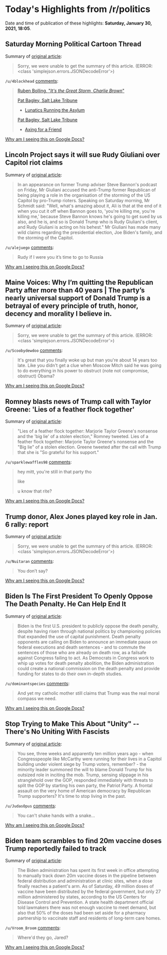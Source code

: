 # Today's Highlights from /r/politics

Date and time of publication of these highlights: **Saturday, January 30, 2021, 18:05**.

## Saturday Morning Political Cartoon Thread

Summary of [original article](https://www.reddit.com/r/politics/comments/l8p5bo/saturday_morning_political_cartoon_thread/):

> Sorry, we were unable to get the summary of this article. (ERROR: <class 'simplejson.errors.JSONDecodeError'>)

`/u/4blockhead` [comments](https://www.reddit.com/r/politics/comments/l8p5bo/saturday_morning_political_cartoon_thread/):

> [Ruben Bolling, "*It's the Great Storm, Charlie Brown*"](https://i.imgur.com/FbrzAx1.png)
> 
> [Pat Bagley, Salt Lake Tribune](https://www.sltrib.com/opinion/bagley/2021/01/27/bagley-cartoon-lunatics/)
> 
> * [Lunatics Running the Asylum](https://i.imgur.com/szDSNZY.png)
> 
> [Pat Bagley, Salt Lake Tribune](https://www.sltrib.com/opinion/bagley/2021/01/26/bagley-cartoon-axing/)
> 
> * [Axing for a Friend](https://i.imgur.com/3raJtjD.png)

[Why am I seeing this on Google Docs?](https://docs.google.com/document/d/1Dc6We63vOXIZsc0op-Bt4abqkYjXzOigalQqFxmvvbM/edit?usp=sharing)

## Lincoln Project says it will sue Rudy Giuliani over Capitol riot claims

Summary of [original article](https://www.independent.co.uk/news/world/americas/us-politics/lincoln-project-rudy-giuliani-sue-capitol-riots-b1795215.html?utm_term=Autofeed&utm_medium=Social&utm_content=Echobox&utm_source=Twitter#Echobox=1612036256):

> In an appearance on former Trump adviser Steve Bannon's podcast on Friday, Mr Giuliani accused the anti-Trump former Republican of being playing a role in the organisation of the storming of the US Capitol by pro-Trump rioters. Speaking on Saturday morning, Mr Schmidt said: "Well, what's amazing about it, Ali is that at the end of it when you cut it off when Bannon goes to, 'you're killing me, you're killing me,' because Steve Bannon knows he's going to get sued by us also, and he is, and so is Donald Trump who is Rudy Giuliani's client, and Rudy Giuliani is acting on his behest." Mr Giuliani has made many wild claims regarding the presidential election, Joe Biden's family, and the storming of the Capitol.

`/u/alejuego` [comments](https://www.reddit.com/r/politics/comments/l8u3sl/lincoln_project_says_it_will_sue_rudy_giuliani/):

> Rudy if I were you it’s time to go to Russia

[Why am I seeing this on Google Docs?](https://docs.google.com/document/d/1Dc6We63vOXIZsc0op-Bt4abqkYjXzOigalQqFxmvvbM/edit?usp=sharing)

## Maine Voices: Why I’m quitting the Republican Party after more than 40 years | The party’s nearly universal support of Donald Trump is a betrayal of every principle of truth, honor, decency and morality I believe in.

Summary of [original article](https://www.pressherald.com/2021/01/30/maine-voices-why-im-quitting-the-republican-party-after-more-than-40-years/):

> Sorry, we were unable to get the summary of this article. (ERROR: <class 'simplejson.errors.JSONDecodeError'>)

`/u/Scoobydewdoo` [comments](https://www.reddit.com/r/politics/comments/l8v6ar/maine_voices_why_im_quitting_the_republican_party/):

> It's great that you finally woke up but man you're about 14 years too late. Like you didn't get a clue when Moscow Mitch said he was going to do everything in his power to obstruct (note not compromise, obstruct) Obama?

[Why am I seeing this on Google Docs?](https://docs.google.com/document/d/1Dc6We63vOXIZsc0op-Bt4abqkYjXzOigalQqFxmvvbM/edit?usp=sharing)

## Romney blasts news of Trump call with Taylor Greene: 'Lies of a feather flock together'

Summary of [original article](https://thehill.com/homenews/news/536618-romney-blasts-news-of-trump-call-with-taylor-greene-lies-of-a-feather-flock):

> "Lies of a feather flock together: Marjorie Taylor Greene's nonsense and the 'big lie' of a stolen election," Romney tweeted. Lies of a feather flock together: Marjorie Taylor Greene's nonsense and the "Big lie" of a stolen election. Greene tweeted after the call with Trump that she is "So grateful for his support."

`/u/sparklewaffles98` [comments](https://www.reddit.com/r/politics/comments/l8rzhb/romney_blasts_news_of_trump_call_with_taylor/):

> hey mitt, you're still in that party tho
> 
> like
> 
> u know that rite?

[Why am I seeing this on Google Docs?](https://docs.google.com/document/d/1Dc6We63vOXIZsc0op-Bt4abqkYjXzOigalQqFxmvvbM/edit?usp=sharing)

## Trump donor, Alex Jones played key role in Jan. 6 rally: report

Summary of [original article](https://thehill.com/homenews/news/536615-trump-donor-alex-jones-played-key-role-in-jan-6-rally-report):

> Sorry, we were unable to get the summary of this article. (ERROR: <class 'simplejson.errors.JSONDecodeError'>)

`/u/Nuitaran` [comments](https://www.reddit.com/r/politics/comments/l8rh84/trump_donor_alex_jones_played_key_role_in_jan_6/):

> You don’t say?

[Why am I seeing this on Google Docs?](https://docs.google.com/document/d/1Dc6We63vOXIZsc0op-Bt4abqkYjXzOigalQqFxmvvbM/edit?usp=sharing)

## Biden Is The First President To Openly Oppose The Death Penalty. He Can Help End It

Summary of [original article](https://www.huffpost.com/entry/joe-biden-oppose-death-penalty-how-he-can-end-it_n_6014a4c0c5b6bde2f5bf83e0):

> Biden is the first U.S. president to publicly oppose the death penalty, despite having risen through national politics by championing policies that expanded the use of capital punishment. Death penalty opponents are calling on Biden to announce an immediate pause on federal executions and death sentences - and to commute the sentences of those who are already on death row, as a failsafe against Congress failing to act. As Democrats in Congress work to whip up votes for death penalty abolition, the Biden administration could create a national commission on the death penalty and provide funding for states to do their own in-depth studies.

`/u/dominantspecies` [comments](https://www.reddit.com/r/politics/comments/l8vtvu/biden_is_the_first_president_to_openly_oppose_the/):

> And yet my catholic mother still claims that Trump was the real moral compass we need.

[Why am I seeing this on Google Docs?](https://docs.google.com/document/d/1Dc6We63vOXIZsc0op-Bt4abqkYjXzOigalQqFxmvvbM/edit?usp=sharing)

## Stop Trying to Make This About "Unity" -- There's No Uniting With Fascists

Summary of [original article](https://truthout.org/articles/stop-trying-to-make-this-about-unity-theres-no-uniting-with-fascists/):

> You see, three weeks and apparently ten million years ago - when Congresspeople like McCarthy were running for their lives in a Capitol building under violent siege by Trump voters, remember? - the minority leader summoned the will to blame Donald Trump for his outsized role in inciting the mob. Trump, sensing slippage in his stranglehold over the GOP, responded immediately with threats to split the GOP by starting his own party, the Patriot Party. A frontal assault on the very home of American democracy by Republican Trump supporters? It's time to stop living in the past.

`/u/JudasOpus` [comments](https://www.reddit.com/r/politics/comments/l8pqzx/stop_trying_to_make_this_about_unity_theres_no/):

> You can't shake hands with a snake...

[Why am I seeing this on Google Docs?](https://docs.google.com/document/d/1Dc6We63vOXIZsc0op-Bt4abqkYjXzOigalQqFxmvvbM/edit?usp=sharing)

## Biden team scrambles to find 20m vaccine doses Trump reportedly failed to track

Summary of [original article](https://www.theguardian.com/us-news/2021/jan/30/us-covid-vaccine-doses-biden-trump):

> The Biden administration has spent its first week in office attempting to manually track down 20m vaccine doses in the pipeline between federal distribution and administration at clinic sites, when a dose finally reaches a patient's arm. As of Saturday, 49 million doses of vaccine have been distributed by the federal government, but only 27 million administered by states, according to the US Centers for Disease Control and Prevention. A state health department official told lawmakers there was not enough vaccine to meet demand, but also that 50% of the doses had been set aside for a pharmacy partnership to vaccinate staff and residents of long-term care homes.

`/u/Vroom_Broom` [comments](https://www.reddit.com/r/politics/comments/l8u5xt/biden_team_scrambles_to_find_20m_vaccine_doses/):

> Where'd they go, Jared?

[Why am I seeing this on Google Docs?](https://docs.google.com/document/d/1Dc6We63vOXIZsc0op-Bt4abqkYjXzOigalQqFxmvvbM/edit?usp=sharing)

